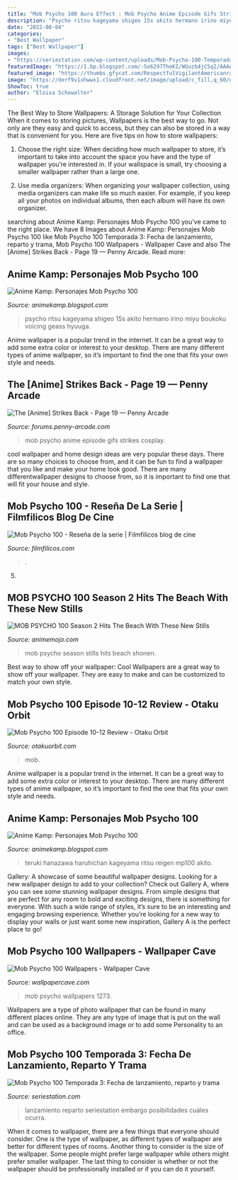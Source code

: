 ```yaml
---
title: "Mob Psycho 100 Aura Effect : Mob Psycho Anime Episode Gifs Strikes Cosplay"
description: "Psycho ritsu kageyama shigeo 15s akito hermano irino miyu boukoku voicing geass hyuuga"
date: "2022-08-04"
categories:
- "Best Wallpaper"
tags: ["Best Wallpaper"]
images:
- "https://seriestation.com/wp-content/uploads/Mob-Psycho-100-Temporada-3-Fecha-de-lanzamiento-reparto-y.jpeg"
featuredImage: "https://1.bp.blogspot.com/-5o6297TheKI/WGuzb4jCSqI/AAAAAAAAJz0/E3iVYQ4SYpsTUJlPj2PP2Zo2855MEMXFQCEw/s1600/Mob-Psycho-100-Anime-Character-Designs-Teruki-Hanazawa.jpg"
featured_image: "https://thumbs.gfycat.com/RespectfulVigilantAmericanratsnake-size_restricted.gif"
image: "https://derf9v1xhwwx1.cloudfront.net/image/upload/c_fill,q_60/oth/FunimationStoreFront/1718083/English/1718083_English_ShowDetailHeaderDesktop_3c224cb9-d8e5-e711-8175-020165574d09.jpg"
ShowToc: true
author: "Eloisa Schowalter"
---
```



The Best Way to Store Wallpapers: A Storage Solution for Your Collection
When it comes to storing pictures, Wallpapers is the best way to go. Not only are they easy and quick to access, but they can also be stored in a way that is convenient for you. Here are five tips on how to store wallpapers:
1) Choose the right size: When deciding how much wallpaper to store, it’s important to take into account the space you have and the type of wallpaper you’re interested in. If your wallspace is small, try choosing a smaller wallpaper rather than a large one.

2) Use media organizers: When organizing your wallpaper collection, using media organizers can make life so much easier. For example, if you keep all your photos on individual albums, then each album will have its own organizer.

	

		
searching about Anime Kamp: Personajes Mob Psycho 100 you've came to the right place. We have 8 Images about Anime Kamp: Personajes Mob Psycho 100 like Mob Psycho 100 Temporada 3: Fecha de lanzamiento, reparto y trama, Mob Psycho 100 Wallpapers - Wallpaper Cave and also The [Anime] Strikes Back - Page 19 — Penny Arcade. Read more:
		
    
## Anime Kamp: Personajes Mob Psycho 100

<img loading=lazy src="https://2.bp.blogspot.com/-2hn9Vbi0gp4/WGuy4NH757I/AAAAAAAAJzs/TeLuT407Ul47xkenu4A7EIQ-1AJjtDRPgCEw/s1600/Mob-Psycho-100-Anime-Character-Designs-Ritsu-Kageyama.jpg" onerror="this.onerror=null;this.src='https://tse4.mm.bing.net/th?id=OIP.YTiZArRn7KEyXBt3k35WOwHaFS&amp;pid=15.1';" alt="Anime Kamp: Personajes Mob Psycho 100">

_Source: animekamp.blogspot.com_

>psycho ritsu kageyama shigeo 15s akito hermano irino miyu boukoku voicing geass hyuuga. 

	

Anime wallpaper is a popular trend in the internet. It can be a great way to add some extra color or interest to your desktop. There are many different types of anime wallpaper, so it’s important to find the one that fits your own style and needs.

    
## The [Anime] Strikes Back - Page 19 — Penny Arcade

<img loading=lazy src="https://pa1.narvii.com/6284/265843b42609ffdf9b794f7dc34cbc594d3a7d00_hq.gif" onerror="this.onerror=null;this.src='https://tse4.mm.bing.net/th?id=OIP.5vwWXzpOfb88ll2jc7TkEgHaEK&amp;pid=15.1';" alt="The [Anime] Strikes Back - Page 19 — Penny Arcade">

_Source: forums.penny-arcade.com_

>mob psycho anime episode gifs strikes cosplay. 

	

cool wallpaper and home design ideas are very popular these days. There are so many choices to choose from, and it can be fun to find a wallpaper that you like and make your home look good. There are many differentwallpaper designs to choose from, so it is important to find one that will fit your house and style.

    
## Mob Psycho 100 - Reseña De La Serie | Filmfilicos Blog De Cine

<img loading=lazy src="https://thumbs.gfycat.com/RespectfulVigilantAmericanratsnake-size_restricted.gif" onerror="this.onerror=null;this.src='https://tse1.mm.bing.net/th?id=OIP.SeR6E0TOyK4EjoBsxt-bTgHaEH&amp;pid=15.1';" alt="Mob Psycho 100 - Reseña de la serie | Filmfilicos blog de cine">

_Source: filmfilicos.com_

>. 

	

5.

    
## MOB PSYCHO 100 Season 2 Hits The Beach With These New Stills

<img loading=lazy src="https://derf9v1xhwwx1.cloudfront.net/image/upload/c_fill,q_60/oth/FunimationStoreFront/1718083/English/1718083_English_ShowDetailHeaderDesktop_3c224cb9-d8e5-e711-8175-020165574d09.jpg" onerror="this.onerror=null;this.src='https://tse1.mm.bing.net/th?id=OIP.TshEEWjxPj-or9xesxYwXAHaC5&amp;pid=15.1';" alt="MOB PSYCHO 100 Season 2 Hits The Beach With These New Stills">

_Source: animemojo.com_

>mob psycho season stills hits beach shonen. 

	

Best way to show off your wallpaper:
Cool Wallpapers are a great way to show off your wallpaper. They are easy to make and can be customized to match your own style.

    
## Mob Psycho 100 Episode 10-12 Review - Otaku Orbit

<img loading=lazy src="https://otakuorbit.com/wp-content/uploads/2016/10/mob-ep-12.png?w=1000" onerror="this.onerror=null;this.src='https://tse1.mm.bing.net/th?id=OIP.J4tVgZ-y-bH5SI4u6RYaBwHaEK&amp;pid=15.1';" alt="Mob Psycho 100 Episode 10-12 Review - Otaku Orbit">

_Source: otakuorbit.com_

>mob. 

	

Anime wallpaper is a popular trend in the internet. It can be a great way to add some extra color or interest to your desktop. There are many different types of anime wallpaper, so it’s important to find the one that fits your own style and needs.

    
## Anime Kamp: Personajes Mob Psycho 100

<img loading=lazy src="https://1.bp.blogspot.com/-5o6297TheKI/WGuzb4jCSqI/AAAAAAAAJz0/E3iVYQ4SYpsTUJlPj2PP2Zo2855MEMXFQCEw/s1600/Mob-Psycho-100-Anime-Character-Designs-Teruki-Hanazawa.jpg" onerror="this.onerror=null;this.src='https://tse2.mm.bing.net/th?id=OIP.tiBZNgJ63gNkvx_GQyPcMgHaFS&amp;pid=15.1';" alt="Anime Kamp: Personajes Mob Psycho 100">

_Source: animekamp.blogspot.com_

>teruki hanazawa haruhichan kageyama ritsu reigen mp100 akito. 

	

Gallery: A showcase of some beautiful wallpaper designs.
Looking for a new wallpaper design to add to your collection? Check out Gallery A, where you can see some stunning wallpaper designs. From simple designs that are perfect for any room to bold and exciting designs, there is something for everyone. With such a wide range of styles, it’s sure to be an interesting and engaging browsing experience. Whether you’re looking for a new way to display your walls or just want some new inspiration, Gallery A is the perfect place to go!





	
	
    
## Mob Psycho 100 Wallpapers - Wallpaper Cave

<img loading=lazy src="https://wallpapercave.com/wp/wp1959373.png" onerror="this.onerror=null;this.src='https://tse2.mm.bing.net/th?id=OIP.ysY6aChsMohYhpG8TAg19wHaEK&amp;pid=15.1';" alt="Mob Psycho 100 Wallpapers - Wallpaper Cave">

_Source: wallpapercave.com_

>mob psycho wallpapers 1273. 

	



Wallpapers are a type of photo wallpaper that can be found in many different places online. They are any type of image that is put on the wall and can be used as a background image or to add some Personality to an office.

    
## Mob Psycho 100 Temporada 3: Fecha De Lanzamiento, Reparto Y Trama

<img loading=lazy src="https://seriestation.com/wp-content/uploads/Mob-Psycho-100-Temporada-3-Fecha-de-lanzamiento-reparto-y.jpeg" onerror="this.onerror=null;this.src='https://tse3.mm.bing.net/th?id=OIP.oqLO1XyM_xMZrHdxMCD4ogHaEK&amp;pid=15.1';" alt="Mob Psycho 100 Temporada 3: Fecha de lanzamiento, reparto y trama">

_Source: seriestation.com_

>lanzamiento reparto seriestation embargo posibilidades cuáles ocurra. 

	

When it comes to wallpaper, there are a few things that everyone should consider. One is the type of wallpaper, as different types of wallpaper are better for different types of rooms. Another thing to consider is the size of the wallpaper. Some people might prefer large wallpaper while others might prefer smaller wallpaper. The last thing to consider is whether or not the wallpaper should be professionally installed or if you can do it yourself.

